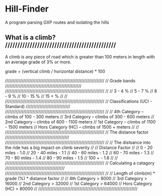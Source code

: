 # Hill-Finder
A program parsing GXP routes and isolating the hills

## What is a climb? /////////////////////////////////////////////

 A climb is any piece of road which is greater than 100 meters
 in length with an average grade of 3% or more.

 grade = (vertical climb / horizontal distance) * 100


/////////////////////////////////////////////////////////////////
// Grade bands //////////////////////////////////////////////////
/////////////////////////////////////////////////////////////////
//
//  3 -  4 %
//  5 -  7 %
//  8 -  9 %
// 10 - 15 %
// 15 +    %
//
//
/////////////////////////////////////////////////////////////////
// Classifications (UCI - Standard) /////////////////////////////
/////////////////////////////////////////////////////////////////
//
// 4th Category 		– 	climbs of  100 -  300 meters
// 3rd Category 		– 	climbs of  300 -  600 meters
// 2nd Category 		– 	climbs of  600 - 1100 meters
// 1st Category 		– 	climbs of 1100 - 1500 meters
// Hors Category (HC) 	– 	climbs of 1500 +      meters
//
//
/////////////////////////////////////////////////////////////////
// The distance factor //////////////////////////////////////////
/////////////////////////////////////////////////////////////////
//
// The distsance into the ride has a big impact on climb severity
//
// Distance Factor
//
//   0 - 20 miles - 1.0
//  20 - 40 miles - 1.1
//  40 - 60 miles - 1.2
//  60 - 70 miles - 1.3
//  70 - 80 miles - 1.4
//  80 - 90 miles - 1.5
// 100 +		  - 1.6
//
//
/////////////////////////////////////////////////////////////////
// Calculating a catagory ///////////////////////////////////////
/////////////////////////////////////////////////////////////////
//
// Length of climb(m) * grade (%) * distance factor
//
// 4th Category 		> 	 8000
// 3rd Category 		> 	16000
// 2nd Category 		> 	32000
// 1st Category 		> 	64000
// Hors Category (HC) 	> 	80000
//
/////////////////////////////////////////////////////////////////

